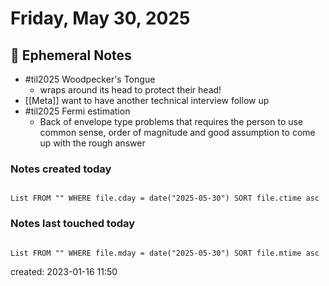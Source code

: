 # Friday, May 30, 2025

## 📝 Ephemeral Notes

- #til2025 Woodpecker's Tongue
	- wraps around its head to protect their head!
- [[Meta]] want to have another technical interview follow up
- #til2025 Fermi estimation
	- Back of envelope type problems that requires the person to use common sense, order of magnitude and good assumption to come up with the rough answer  

### Notes created today

```dataview

List FROM "" WHERE file.cday = date("2025-05-30") SORT file.ctime asc

```

### Notes last touched today

```dataview

List FROM "" WHERE file.mday = date("2025-05-30") SORT file.mtime asc

```

created: 2023-01-16 11:50
